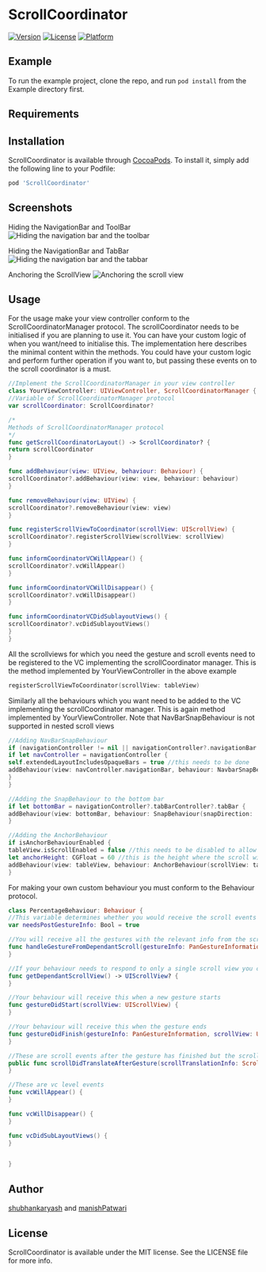 # ScrollCoordinator

[![Version](https://img.shields.io/cocoapods/v/ScrollCoordinator.svg?style=flat)](http://cocoapods.org/pods/ScrollCoordinator)
[![License](https://img.shields.io/cocoapods/l/ScrollCoordinator.svg?style=flat)](http://cocoapods.org/pods/ScrollCoordinator)
[![Platform](https://img.shields.io/cocoapods/p/ScrollCoordinator.svg?style=flat)](http://cocoapods.org/pods/ScrollCoordinator)

## Example

To run the example project, clone the repo, and run `pod install` from the Example directory first.

## Requirements

## Installation

ScrollCoordinator is available through [CocoaPods](http://cocoapods.org). To install
it, simply add the following line to your Podfile:

```ruby
pod 'ScrollCoordinator'
```
## Screenshots

Hiding the NavigationBar and ToolBar
![Hiding the navigation bar and the toolbar](Screenshots/SnapBehaviour(ToolBar).gif?v=4&s=200)

Hiding the NavigationBar and TabBar
![Hiding the navigation bar and the tabbar](Screenshots/SnapBehaviour(TabBar).gif?v=4&s=200)

Anchoring the ScrollView
![Anchoring the scroll view](Screenshots/AnchorBehaviour.gif?v=4&s=200)



## Usage

For the usage make your view controller conform to the ScrollCoordinatorManager protocol. The scrollCoordinator needs to be initialised if you are planning to use it. You can have your custom logic of when you want/need to initialise this. The implementation here describes the minimal content within the methods. You could have your custom logic and perform further operation if you want to, but passing these events on to the scroll coordinator is a must.

~~~swift
//Implement the ScrollCoordinatorManager in your view controller
class YourViewController: UIViewController, ScrollCoordinatorManager {
//Variable of ScrollCoordinatorManager protocol
var scrollCoordinator: ScrollCoordinator?

/*
Methods of ScrollCoordinatorManager protocol
*/
func getScrollCoordinatorLayout() -> ScrollCoordinator? {
return scrollCoordinator
}

func addBehaviour(view: UIView, behaviour: Behaviour) {
scrollCoordinator?.addBehaviour(view: view, behaviour: behaviour)
}

func removeBehaviour(view: UIView) {
scrollCoordinator?.removeBehaviour(view: view)
}

func registerScrollViewToCoordinator(scrollView: UIScrollView) {
scrollCoordinator?.registerScrollView(scrollView: scrollView)
}

func informCoordinatorVCWillAppear() {
scrollCoordinator?.vcWillAppear()
}

func informCoordinatorVCWillDisappear() {
scrollCoordinator?.vcWillDisappear()
}

func informCoordinatorVCDidSublayoutViews() {
scrollCoordinator?.vcDidSublayoutViews()
}
}
~~~

All the scrollviews for which you need the gesture and scroll events need to be registered to the VC implementing the scrollCoordinator manager. This is the method implemented by YourViewController in the above example
~~~swift
registerScrollViewToCoordinator(scrollView: tableView)
~~~

Similarly all the behaviours which you want need to be added to the VC implementing the scrollCoordinator manager. This is again method implemented by YourViewController. Note that NavBarSnapBehaviour is not supported in nested scroll views
~~~swift
//Adding NavBarSnapBehaviour
if (navigationController != nil || navigationController?.navigationBar != nil) {
if let navController = navigationController {
self.extendedLayoutIncludesOpaqueBars = true //this needs to be done
addBehaviour(view: navController.navigationBar, behaviour: NavbarSnapBehaviour(snapDirection: .TOP, navController: navController, scrollView: tableView, refreshControl: nil, snapDelegate: nil))
}
}

//Adding the SnapBehaviour to the bottom bar
if let bottomBar = navigationController?.tabBarController?.tabBar {
addBehaviour(view: bottomBar, behaviour: SnapBehaviour(snapDirection: .BOTTOM, view: bottomBar, refreshControl: nil, snapDelegate: nil))
}

//Adding the AnchorBehaviour
if isAnchorBehaviourEnabled {
tableView.isScrollEnabled = false //this needs to be disabled to allow the behaviour to scroll the view
let anchorHeight: CGFloat = 60 //this is the height where the scroll will be anchored
addBehaviour(view: tableView, behaviour: AnchorBehaviour(scrollView: tableView, anchorHeight: anchorHeight, shouldPreventOriginalScroll: true))
}
~~~

For making your  own custom behaviour you must conform to the Behaviour protocol.
~~~swift
class PercentageBehaviour: Behaviour {
//This variable determines whether you would receive the scroll events after gesture ends. If you want to listen only to the gestures keep this false. Otherwise you can make this true.
var needsPostGestureInfo: Bool = true

//You will receive all the gestures with the relevant info from the scroll
func handleGestureFromDependantScroll(gestureInfo: PanGestureInformation, scrollTranslationInfo: ScrollTranslationInformation) {
}

//If your behaviour needs to respond to only a single scroll view you can return that as the dependant scrollview. Then you would only receive events from that scrollview
func getDependantScrollView() -> UIScrollView? {
}

//Your behaviour will receive this when a new gesture starts
func gestureDidStart(scrollView: UIScrollView) {
}

//Your behaviour will receive this when the gesture ends
func gestureDidFinish(gestureInfo: PanGestureInformation, scrollView: UIScrollView) {
}

//These are scroll events after the gesture has finished but the scrollview is still scrolling
public func scrollDidTranslateAfterGesture(scrollTranslationInfo: ScrollTranslationInformation) {
}

//These are vc level events
func vcWillAppear() {
}

func vcWillDisappear() {
}

func vcDidSubLayoutViews() {
}


}
~~~

## Author

[shubhankaryash](https://github.com/shubhankaryash) and [manishPatwari](https://github.com/manishPatwari)

## License

ScrollCoordinator is available under the MIT license. See the LICENSE file for more info.
